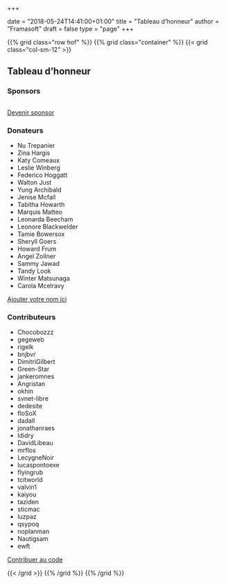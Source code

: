 +++

date = "2018-05-24T14:41:00+01:00"
title = "Tableau d’honneur"
author = "Framasoft"
draft = false
type = "page"
+++

{{% grid class="row hof" %}}
{{% grid class="container" %}}
{{< grid class="col-sm-12" >}}

<h2 class="text-center">Tableau d’honneur</h2>

<h3>Sponsors</h3>

<div class="row">
  <div class="col-sm-3 col-xs-6">
    <a href="https://www.kisskissbankbank.com/en/projects/peertube-a-free-and-federated-video-platform">
      <div class="thumbnail">
        <img src="/votre_logo.png" alt="">
      </div>
    </a>
  </div>
  <div class="col-sm-3 col-xs-6">
    <a href="https://www.kisskissbankbank.com/en/projects/peertube-a-free-and-federated-video-platform">
      <div class="thumbnail">
        <img src="/votre_logo.png" alt="">
      </div>
    </a>
  </div>
  <div class="col-sm-3 col-xs-6">
    <a href="https://www.kisskissbankbank.com/en/projects/peertube-a-free-and-federated-video-platform">
      <div class="thumbnail">
        <img src="/votre_logo.png" alt="">
      </div>
    </a>
  </div>
  <div class="col-sm-3 col-xs-6">
    <a href="https://www.kisskissbankbank.com/en/projects/peertube-a-free-and-federated-video-platform">
      <div class="thumbnail">
        <img src="/votre_logo.png" alt="">
      </div>
    </a>
  </div>
  <div class="col-sm-3 col-xs-6">
    <a href="https://www.kisskissbankbank.com/en/projects/peertube-a-free-and-federated-video-platform">
      <div class="thumbnail">
        <img src="/votre_logo.png" alt="">
      </div>
    </a>
  </div>
  <div class="col-sm-3 col-xs-6">
    <a href="https://www.kisskissbankbank.com/en/projects/peertube-a-free-and-federated-video-platform">
      <div class="thumbnail">
        <img src="/votre_logo.png" alt="">
      </div>
    </a>
  </div>
  <div class="col-sm-3 col-xs-6">
    <a href="https://www.kisskissbankbank.com/en/projects/peertube-a-free-and-federated-video-platform">
      <div class="thumbnail">
        <img src="/votre_logo.png" alt="">
      </div>
    </a>
  </div>
  <div class="col-sm-3 col-xs-6">
    <a href="https://www.kisskissbankbank.com/en/projects/peertube-a-free-and-federated-video-platform">
      <div class="thumbnail">
        <img src="/votre_logo.png" alt="">
      </div>
    </a>
  </div>
</div>
<p class="text-center"><a class="button" href="https://www.kisskissbankbank.com/en/projects/peertube-a-free-and-federated-video-platform">Devenir sponsor</a></p>

<h3>Donateurs</h3>

<ul>
  <li>Nu Trepanier</li>
  <li>Zina Hargis</li>
  <li>Katy Comeaux</li>
  <li>Leslie Winberg</li>
  <li>Federico Hoggatt</li>
  <li>Walton Just</li>
  <li>Yung Archibald</li>
  <li>Jenise Mcfall</li>
  <li>Tabitha Howarth</li>
  <li>Marquis Matteo</li>
  <li>Leonarda Beecham</li>
  <li>Leonore Blackwelder</li>
  <li>Tamie Bowersox</li>
  <li>Sheryll Goers</li>
  <li>Howard Frum</li>
  <li>Angel Zollner</li>
  <li>Sammy Jawad</li>
  <li>Tandy Look</li>
  <li>Winter Matsunaga</li>
  <li>Carola Mcelravy</li>
</ul>
<p><a class="button" href="https://www.kisskissbankbank.com/en/projects/peertube-a-free-and-federated-video-platform">Ajouter votre nom ici</a></p>

<h3>Contributeurs</h3>

<ul>
  <li>Chocobozzz</li>
  <li>gegeweb</li>
  <li>rigelk</li>
  <li>bnjbvr</li>
  <li>DimitriGilbert</li>
  <li>Green-Star</li>
  <li>jankeromnes</li>
  <li>Angristan</li>
  <li>okhin</li>
  <li>svnet-libre</li>
  <li>dedesite</li>
  <li>floSoX</li>
  <li>dadall</li>
  <li>jonathanraes</li>
  <li>ldidry</li>
  <li>DavidLibeau</li>
  <li>mrflos</li>
  <li>LecygneNoir</li>
  <li>lucaspontoexe</li>
  <li>flyingrub</li>
  <li>tcitworld</li>
  <li>valvin1</li>
  <li>kaiyou</li>
  <li>taziden</li>
  <li>sticmac</li>
  <li>luzpaz</li>
  <li>qsypoq</li>
  <li>noplanman</li>
  <li>Nautigsam</li>
  <li>ewft</li>
</ul>
<p><a class="button" href="https://github.com/Chocobozzz/PeerTube/">Contribuer au code</a></p>

{{< /grid >}}
{{% /grid %}}
{{% /grid %}}
